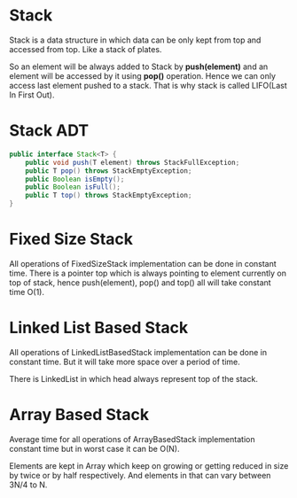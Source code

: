 # Stack

Stack is a data structure in which data can be only kept from top and accessed from top. Like a stack of plates. 

So an element will be always added to Stack by **push(element)** and an element will be accessed by it using **pop()** operation. Hence we can only access last element pushed to a stack. That is why stack is called LIFO(Last In First Out).

# Stack ADT

```Java
public interface Stack<T> {
	public void push(T element) throws StackFullException;
	public T pop() throws StackEmptyException;
	public Boolean isEmpty();
	public Boolean isFull();
	public T top() throws StackEmptyException;
}
```
# Fixed Size Stack

All operations of FixedSizeStack implementation can be done in constant time. There is a pointer top which is always pointing to element currently on top of stack, hence push(element), pop() and top() all will take constant time O(1).

# Linked List Based Stack
All operations of LinkedListBasedStack implementation can be done in constant time. But it will take more space over a period of time.

There is LinkedList in which head always represent top of the stack.

# Array Based Stack
Average time for all operations of ArrayBasedStack implementation constant time but in worst case it can be O(N). 

Elements are kept in Array which keep on growing or getting reduced in size by twice or by half respectively. And elements in that can vary between 3N/4 to N. 


   
